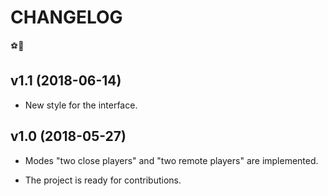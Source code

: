 # CHANGELOG

⚽🏃

## v1.1 (2018-06-14)

- New style for the interface.

## v1.0 (2018-05-27)

- Modes "two close players" and "two remote players" are implemented.

- The project is ready for contributions.
